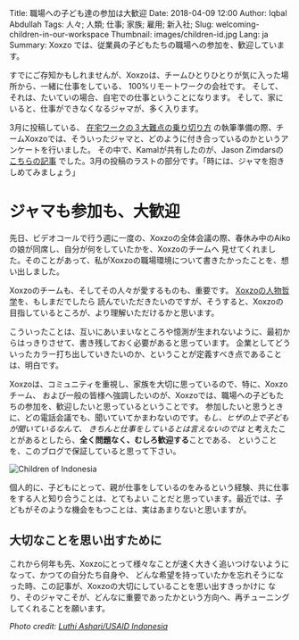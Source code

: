 Title: 職場への子ども達の参加は大歓迎
Date: 2018-04-09 12:00
Author: Iqbal Abdullah
Tags: 人々; 人類; 仕事; 家族; 雇用; 新入社;
Slug: welcoming-children-in-our-workspace
Thumbnail: images/children-id.jpg
Lang: ja
Summary: Xoxzo では、従業員の子どもたちの職場への参加を、歓迎しています。

すでにご存知かもしれませんが、Xoxzoは、チームひとりひとりが気に入った場所から、一緒に仕事をしている、
100%リモートワークの会社です。
そして、それは、たいていの場合、自宅での仕事ということになります。
そして、家にいると、仕事ができなくなるジャマが、多く入ります。


3月に投稿している、
[在宅ワークの３大難点の乗り切り方](https://blog.xoxzo.com/ja/2018/03/13/overcoming-home-office-problems/)
の執筆準備の際、チームXoxzoでは、そういったジャマと、どのように付き合っているのかというアンケートを行いました。
その中で、Kamalが共有したのが、Jason Zimdarsの
[こちらの記事](https://m.signalvnoise.com/why-i-work-remotely-hint-it-has-nothing-to-do-with-productivity-34ace30f74fc)
でした。3月の投稿のラストの部分です。「時には、ジャマを抱きしめてみましょう」

# ジャマも参加も、大歓迎

先日、ビデオコールで行う週に一度の、Xoxzoの全体会議の際、春休み中のAikoの娘が同席し、自分が何をしていたかを、Xoxzoのチームへ
見せてくれました。そのことがあって、私がXoxzoの職場環境について書きたかったことを、想い出しました。

Xoxzoのチームも、そしてその人々が愛するものも、重要です。
[Xoxzoの人物哲学](https://blog.xoxzo.com/ja/2017/07/12/our-people-philosophy/)を、もしまだでしたら
読んでいただきたいのですが、そうすると、Xoxzoの目指しているところが、より理解いただけるかと思います。


こういったことは、互いにあいまいなところや憶測が生まれないように、最初からはっきりさせて、書き残しておく必要があると思っています。
企業としてどういったカラー打ち出していきたいのか、ということが定義すべき点であることは、明白です。

Xoxzoは、コミュニティを重視し、家族を大切に思っているので、特に、Xoxzoチーム、
および一般の皆様へ強調したいのが、Xoxzoでは、職場への子どもたちの参加を、歓迎したいと思っているということです。
参加したいと思うときに、どの電話会議でも、聞いていてかまわないのです。_もし、ヒザの上で子どもが聞いているなんて、
きちんと仕事をしているとは言えないのでは_ と考えたことがあるとしたら、**全く問題なく、むしろ歓迎する**ことである、
ということを、このブログで保証していると思って下さい。

![Children of Indonesia]({filename}/images/children-id.jpg)

個人的に、子どもにとって、親が仕事をしているのをみるという経験、共に仕事をする人と知り合うことは、とてもよい
ことだと思っています。最近では、子どもがそのような機会をもつことは、実はあまりないと思いますが。

## 大切なことを思い出すために

これから何年も先、Xoxzoにとって様々なことが速く大きく追いつけないようになって、かつての自分たち自身や、
どんな希望を持っていたかを忘れそうになった時、この記事が、Xoxzoの大切にしていることを思い出すきっかけに
なり、そのジャマこそが、どんなに重要であったかという方向へ、再チューニングしてくれることを願います。

_Photo credit: [Luthi Ashari/USAID Indonesia](https://www.flickr.com/photos/usaid-indonesia/4843453540/in/photolist-8nZXZE-rhVHvw-PsmMRS-7taoyW-Qazrg7-jbv4KN-b4bmdK-7d4SSt-bmUZ7Q-qAPyBZ-duUqJb-9XcDHm-VENBaL-9Ey17j-rhVGR5-dEBtxb-7d8Geu-7idU8p-pzwT9f-QFj9L9-e8YQzh-izwxY1-akLFZf-7NgoRi-8puTTu-9MdqpC-8puLW3-7tEwSP-7TjemA-9QZxHj-WRHcDQ-7mc1TT-kqX2uc-8igvqa-7iiEr3-a5btiM-dQS4iR-aByL8J-nK87yF-cvGfM5-85e7nR-9VuPqT-7A8fh6-p8jMLn-8VzCWt-WEiJUW-ajVCn1-atuBit-9p25Sm-kuydh6/)_

